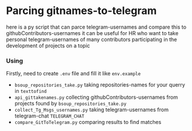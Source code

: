 # Parcing gitnames-to-telegram

here is a py script that can parce telegram-usernames and compare this to githubContributors-usernames
it can be useful for HR who want to take personal telegram-usernames of many contributors participating in the development of projects on a topic

### Using

Firstly, need to create `.env` file and fill it like `env.example`

- `bsoup_repositories_take.py` taking repositories-names for your querry in `texttofind`
- `api_gittakenames.py` collecting githubContributors-usernames from projects found by `bsoup_repositories_take.py`
- `collect_Tg_Msgs_usernames.py` taking telegram-usernames from telegram-chat `TELEGRAM_CHAT`
- `compare_GitToTelegram.py` comparing results to find matches